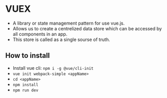 # VUEX
- A library or state management pattern for use vue.js.
- Allows us to create  a centrelized data store which can be accessed by all components in an app.
- This store is called as a single sourse of truth.

## How to install 
- Install vue cli: `npm i -g @vue/cli-init`
- `vue init webpack-simple <appName>`
- `cd <appName>`
- `npm install`
- `npm run dev`